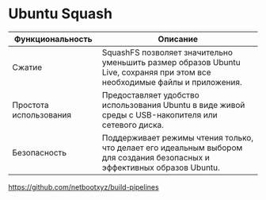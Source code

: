 # Ubuntu Squash

| Функциональность | Описание |
|------------------|----------|
| Сжатие           | SquashFS позволяет значительно уменьшить размер образов Ubuntu Live, сохраняя при этом все необходимые файлы и приложения. |
| Простота использования | Предоставляет удобство использования Ubuntu в виде живой среды с USB-накопителя или сетевого диска. |
| Безопасность      | Поддерживает режимы чтения только, что делает его идеальным выбором для создания безопасных и эффективных образов Ubuntu. |


https://github.com/netbootxyz/build-pipelines
